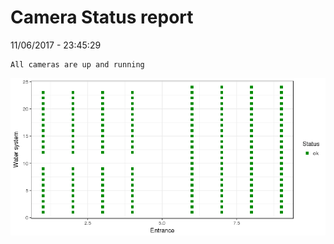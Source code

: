 Camera Status report
================
11/06/2017 - 23:45:29

    All cameras are up and running

![](camreport_files/figure-markdown_github/unnamed-chunk-2-1.png)
